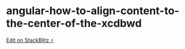 # angular-how-to-align-content-to-the-center-of-the-xcdbwd

[Edit on StackBlitz ⚡️](https://stackblitz.com/edit/angular-how-to-align-content-to-the-center-of-the-xcdbwd)